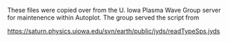 These files were copied over from the U. Iowa Plasma Wave Group server 
for maintenence within Autoplot.  The group served the script from

https://saturn.physics.uiowa.edu/svn/earth/public/jyds/readTypeSps.jyds

